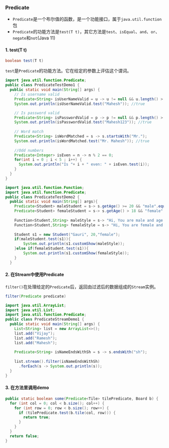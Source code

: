 ### Predicate

- ```Predicate```是一个布尔值的函数，是一个功能接口，属于```java.util.function```包
- ```Predicate```的功能方法是```test(T t)```，其它方法是`test`、`isEqual`、`and`、`or`、`negate`和`not`(Java 11)

#### 1. test(T t)

```java
boolean test(T t)
```

`test`是`Predicate`的功能方法。它在给定的参数上评估这个谓词。

```java 
import java.util.function.Predicate;
public class PredicateTestDemo1 {
  public static void main(String[] args) {
	// Is username valid
	Predicate<String> isUserNameValid = u -> u != null && u.length() > 5 && u.length() < 10;
	System.out.println(isUserNameValid.test("Mahesh")); //true

	// Is password valid
	Predicate<String> isPasswordValid = p -> p != null && p.length() > 8 && p.length() < 15;
	System.out.println(isPasswordValid.test("Mahesh123")); //true
	
	// Word match
	Predicate<String> isWordMatched = s -> s.startsWith("Mr.");
	System.out.println(isWordMatched.test("Mr. Mahesh")); //true
	
	//Odd numbers
	Predicate<Integer> isEven = n -> n % 2 == 0;
	for(int i = 0 ; i < 5 ; i++) {
	  System.out.println("Is "+ i + " even: " + isEven.test(i));
	}
  }
} 
```

```java
import java.util.function.Function;
import java.util.function.Predicate;
public class PredicateTestDemo2 {
  public static void main(String[] args){
    Predicate<Student> maleStudent = s-> s.getAge() >= 20 && "male".equals(s.getGender());
    Predicate<Student> femaleStudent = s-> s.getAge() > 18 && "female".equals(s.getGender());
    
    Function<Student,String> maleStyle = s-> "Hi, You are male and age "+s.getAge();
    Function<Student,String> femaleStyle = s-> "Hi, You are female and age "+ s.getAge();
    
    Student s1 = new Student("Gauri", 20,"female");
    if(maleStudent.test(s1)){
        System.out.println(s1.customShow(maleStyle));
    }else if(femaleStudent.test(s1)){
        System.out.println(s1.customShow(femaleStyle));
    }      
  } 
```

#### 2. 在Stream中使用Predicate

`filter()`在处理给定的`Predicate`后，返回由过滤后的数据组成的`Stream`实例。

```java
filter(Predicate predicate) 
```

```java
import java.util.ArrayList;
import java.util.List;
import java.util.function.Predicate;
public class PredicateStreamDemo1 {
  public static void main(String[] args) {
	List<String> list = new ArrayList<>();	
	list.add("Vijay");
	list.add("Ramesh");
	list.add("Mahesh");
	
	Predicate<String> isNameEndsWithSh = s -> s.endsWith("sh");
	
	list.stream().filter(isNameEndsWithSh)
	  .forEach(s -> System.out.println(s));
  }
} 
```

#### 3. 在方法里调用demo

```java
public static boolean some(Predicate<Tile> tilePredicate, Board b) {
  for (int col = 0; col < b.size(); col++) {
	for (int row = 0; row < b.size(); row++) {
	  if (tilePredicate.test(b.tile(col, row))) {
        return true;
      }
    }
  }
  return false;
}
```

